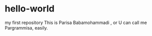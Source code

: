 # hello-world
my first repository
This is Parisa Babamohammadi , or U can call me Pargrammisa, easily.
